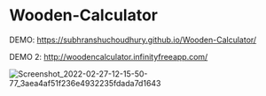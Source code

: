 # Wooden-Calculator

DEMO: https://subhranshuchoudhury.github.io/Wooden-Calculator/

DEMO 2: http://woodencalculator.infinityfreeapp.com/

![Screenshot_2022-02-27-12-15-50-77_3aea4af51f236e4932235fdada7d1643](https://user-images.githubusercontent.com/63858190/155871578-5afde07a-40a8-4a4e-b240-8b517b39e043.jpg)


